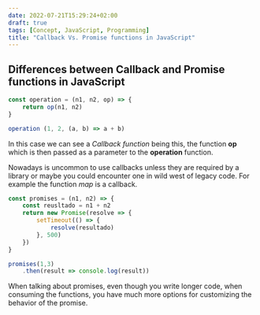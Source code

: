 ```yaml
---
date: 2022-07-21T15:29:24+02:00
draft: true
tags: [Concept, JavaScript, Programming]
title: "Callback Vs. Promise functions in JavaScript"
---
```

## Differences between Callback and Promise functions in JavaScript

```js
const operation = (n1, n2, op) => {
	return op(n1, n2)
}

operation (1, 2, (a, b) => a + b)
```
In this case we can see a *Callback function* being this, the function **op** which is then passed as a parameter to the **operation** function. 

Nowadays is uncommon to use callbacks unless they are required by a library or maybe you could encounter one in wild west of legacy code. For example the function *map* is a callback.

```js
const promises = (n1, n2) => {
	const reusltado = n1 + n2
	return new Promise(resolve => {
		setTimeout(() => {
			resolve(resultado)
		}, 500)	
	})
}

promises(1,3)
	.then(result => console.log(result))
```
When talking about promises, even though you write longer code, when consuming the functions, you have much more options for customizing the behavior of the promise.
